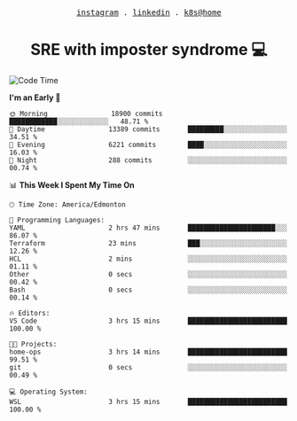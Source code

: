 <p align="center">
  <samp>
    <a href="https://www.instagram.com/lildrunkensmurf/">instagram</a> .
    <a href="https://www.linkedin.com/in/joryirving/">linkedin</a> .
    <a href="https://github.com/joryirving/home-ops">k8s@home</a>
  </samp>
</p>

<h1 align="center">
  SRE with imposter syndrome 💻
</h1>

<!--START_SECTION:waka-->
![Code Time](http://img.shields.io/badge/Code%20Time-183%20hrs%2026%20mins-blue)

**I'm an Early 🐤** 

```text
🌞 Morning                18900 commits       ████████████░░░░░░░░░░░░░   48.71 % 
🌆 Daytime                13389 commits       █████████░░░░░░░░░░░░░░░░   34.51 % 
🌃 Evening                6221 commits        ████░░░░░░░░░░░░░░░░░░░░░   16.03 % 
🌙 Night                  288 commits         ░░░░░░░░░░░░░░░░░░░░░░░░░   00.74 % 
```


📊 **This Week I Spent My Time On** 

```text
🕑︎ Time Zone: America/Edmonton

💬 Programming Languages: 
YAML                     2 hrs 47 mins       ██████████████████████░░░   86.07 % 
Terraform                23 mins             ███░░░░░░░░░░░░░░░░░░░░░░   12.26 % 
HCL                      2 mins              ░░░░░░░░░░░░░░░░░░░░░░░░░   01.11 % 
Other                    0 secs              ░░░░░░░░░░░░░░░░░░░░░░░░░   00.42 % 
Bash                     0 secs              ░░░░░░░░░░░░░░░░░░░░░░░░░   00.14 % 

🔥 Editors: 
VS Code                  3 hrs 15 mins       █████████████████████████   100.00 % 

🐱‍💻 Projects: 
home-ops                 3 hrs 14 mins       █████████████████████████   99.51 % 
git                      0 secs              ░░░░░░░░░░░░░░░░░░░░░░░░░   00.49 % 

💻 Operating System: 
WSL                      3 hrs 15 mins       █████████████████████████   100.00 % 
```


<!--END_SECTION:waka-->
